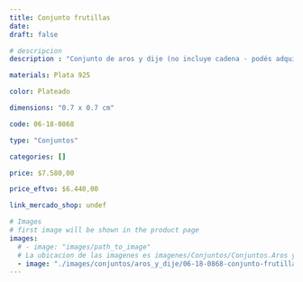```yaml
---
title: Conjunto frutillas
date: 
draft: false

# descripcion
description : "Conjunto de aros y dije (no incluye cadena - podés adquirirla aparte). En plata 925 y strass."

materials: Plata 925

color: Plateado

dimensions: "0.7 x 0.7 cm"

code: 06-18-0868

type: "Conjuntos"

categories: []

price: $7.580,00

price_eftvo: $6.440,00

link_mercado_shop: undef

# Images
# first image will be shown in the product page
images:
  # - image: "images/path_to_image"
  # La ubicacion de las imagenes es imagenes/Conjuntos/Conjuntos.Aros y Dije/06-18-0868-conjunto-frutillas
  - image: "./images/conjuntos/aros_y_dije/06-18-0868-conjunto-frutillas.jpg"
---
```


